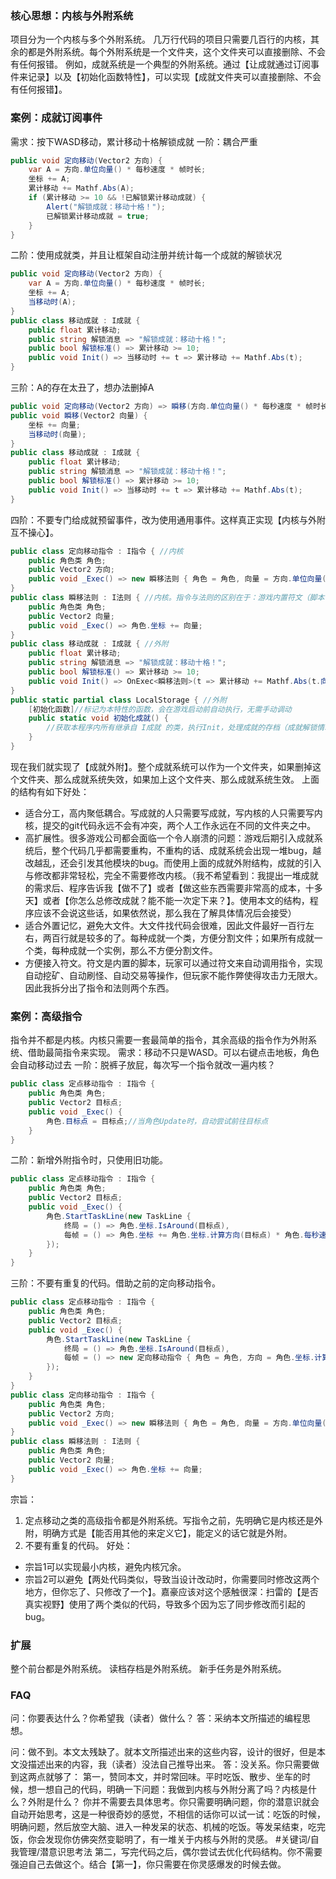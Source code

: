 ### 核心思想：内核与外附系统
项目分为一个内核与多个外附系统。
几万行代码的项目只需要几百行的内核，其余的都是外附系统。每个外附系统是一个文件夹，这个文件夹可以直接删除、不会有任何报错。
例如，成就系统是一个典型的外附系统。通过【让成就通过订阅事件来记录】以及【初始化函数特性】，可以实现【成就文件夹可以直接删除、不会有任何报错】。
### 案例：成就订阅事件
需求：按下WASD移动，累计移动十格解锁成就
一阶：耦合严重
``` C#
public void 定向移动(Vector2 方向) {
    var A = 方向.单位向量() * 每秒速度 * 帧时长;
    坐标 += A;
    累计移动 += Mathf.Abs(A);
    if (累计移动 >= 10 && !已解锁累计移动成就) {
        Alert("解锁成就：移动十格！");
        已解锁累计移动成就 = true;
    }
}
```
二阶：使用成就类，并且让框架自动注册并统计每一个成就的解锁状况
``` C#
public void 定向移动(Vector2 方向) {
    var A = 方向.单位向量() * 每秒速度 * 帧时长;
    坐标 += A;
    当移动时(A);
}
public class 移动成就 : I成就 {
    public float 累计移动;
    public string 解锁消息 => "解锁成就：移动十格！";
    public bool 解锁标准() => 累计移动 >= 10;
    public void Init() => 当移动时 += t => 累计移动 += Mathf.Abs(t);
}
```
三阶：A的存在太丑了，想办法删掉A
``` C#
public void 定向移动(Vector2 方向) => 瞬移(方向.单位向量() * 每秒速度 * 帧时长);
public void 瞬移(Vector2 向量) {
    坐标 += 向量;
    当移动时(向量);
}
public class 移动成就 : I成就 {
    public float 累计移动;
    public string 解锁消息 => "解锁成就：移动十格！";
    public bool 解锁标准() => 累计移动 >= 10;
    public void Init() => 当移动时 += t => 累计移动 += Mathf.Abs(t);
}
```
四阶：不要专门给成就预留事件，改为使用通用事件。这样真正实现【内核与外附互不操心】。
``` C#
public class 定向移动指令 : I指令 { //内核
    public 角色类 角色;
    public Vector2 方向;
    public void _Exec() => new 瞬移法则 { 角色 = 角色, 向量 = 方向.单位向量() * 角色.每秒速度 * 帧时长}.Exec();//注意下划线差异，这里调用的是扩展方法，扩展里激活事件
}
public class 瞬移法则 : I法则 { //内核。指令与法则的区别在于：游戏内置符文（脚本语言），玩家可以随意调用指令，但玩家通常不可以调用法则（除非玩家合道成圣）。只有法则可以对角色的字段或属性直接Set
    public 角色类 角色;
    public Vector2 向量;
    public void _Exec() => 角色.坐标 += 向量;
}
public class 移动成就 : I成就 { //外附
    public float 累计移动;
    public string 解锁消息 => "解锁成就：移动十格！";
    public bool 解锁标准() => 累计移动 >= 10;
    public void Init() => OnExec<瞬移法则>(t => 累计移动 += Mathf.Abs(t.向量));
}
public static partial class LocalStorage { //外附
    [初始化函数]//标记为本特性的函数，会在游戏启动前自动执行，无需手动调动
    public static void 初始化成就() {
        //获取本程序内所有继承自 I成就 的类，执行Init，处理成就的存档（成就解锁情况）
    }
}
```

现在我们就实现了【成就外附】。整个成就系统可以作为一个文件夹，如果删掉这个文件夹、那么成就系统失效，如果加上这个文件夹、那么成就系统生效。
上面的结构有如下好处：
- 适合分工，高内聚低耦合。写成就的人只需要写成就，写内核的人只需要写内核，提交的git代码永远不会有冲突，两个人工作永远在不同的文件夹之中。
- 高扩展性。很多游戏公司都会面临一个令人崩溃的问题：游戏后期引入成就系统后，整个代码几乎都需要重构，不重构的话、成就系统会出现一堆bug，越改越乱，还会引发其他模块的bug。而使用上面的成就外附结构，成就的引入与修改都非常轻松，完全不需要修改内核。（我不希望看到：我提出一堆成就的需求后、程序告诉我【做不了】或者【做这些东西需要非常高的成本，十多天】或者【你怎么总修改成就？能不能一次定下来？】。使用本文的结构，程序应该不会说这些话，如果依然说，那么我在了解具体情况后会接受）
- 适合外置记忆，避免大文件。大文件找代码会很难，因此文件最好一百行左右，两百行就是较多的了。每种成就一个类，方便分割文件；如果所有成就一个类，每种成就一个实例，那么不方便分割文件。
- 方便接入符文。符文是内置的脚本，玩家可以通过符文来自动调用指令，实现自动挖矿、自动刷怪、自动交易等操作，但玩家不能作弊使得攻击力无限大。因此我拆分出了指令和法则两个东西。
### 案例：高级指令
指令并不都是内核。内核只需要一套最简单的指令，其余高级的指令作为外附系统、借助最简指令来实现。
需求：移动不只是WASD。可以右键点击地板，角色会自动移动过去
一阶：脱裤子放屁，每次写一个指令就改一遍内核？
``` C#
public class 定点移动指令 : I指令 {
    public 角色类 角色;
    public Vector2 目标点;
    public void _Exec() {
        角色.目标点 = 目标点;//当角色Update时，自动尝试前往目标点
    }
}
```
二阶：新增外附指令时，只使用旧功能。
``` C#
public class 定点移动指令 : I指令 {
    public 角色类 角色;
    public Vector2 目标点;
    public void _Exec() {
        角色.StartTaskLine(new TaskLine {
            终局 = () => 角色.坐标.IsAround(目标点), 
            每帧 = () => 角色.坐标 += 角色.坐标.计算方向(目标点) * 角色.每秒速度 * 帧时长,
        });
    }
}
```
三阶：不要有重复的代码。借助之前的定向移动指令。
``` C#
public class 定点移动指令 : I指令 {
    public 角色类 角色;
    public Vector2 目标点;
    public void _Exec() {
        角色.StartTaskLine(new TaskLine {
            终局 = () => 角色.坐标.IsAround(目标点), 
            每帧 = () => new 定向移动指令 { 角色 = 角色, 方向 = 角色.坐标.计算方向(目标点)}.Exec(),
        });
    }
}
public class 定向移动指令 : I指令 {
    public 角色类 角色;
    public Vector2 方向;
    public void _Exec() => new 瞬移法则 { 角色 = 角色, 向量 = 方向.单位向量() * 角色.每秒速度 * 帧时长}.Exec();
}
public class 瞬移法则 : I法则 {
    public 角色类 角色;
    public Vector2 向量;
    public void _Exec() => 角色.坐标 += 向量;
}
```

宗旨：
1. 定点移动之类的高级指令都是外附系统。写指令之前，先明确它是内核还是外附，明确方式是【能否用其他的来定义它】，能定义的话它就是外附。
2. 不要有重复的代码。
好处：
- 宗旨1可以实现最小内核，避免内核冗余。
- 宗旨2可以避免【两处代码类似，导致当设计改动时，你需要同时修改这两个地方，但你忘了、只修改了一个】。嘉豪应该对这个感触很深：扫雷的【是否真实视野】使用了两个类似的代码，导致多个因为忘了同步修改而引起的bug。
### 扩展
整个前台都是外附系统。
读档存档是外附系统。
新手任务是外附系统。
### FAQ
问：你要表达什么？你希望我（读者）做什么？
答：采纳本文所描述的编程思想。

问：做不到。本文太残缺了。就本文所描述出来的这些内容，设计的很好，但是本文没描述出来的内容，我（读者）没法自己推导出来。
答：没关系。你只需要做到这两点就够了：
第一，赞同本文，并时常回味。平时吃饭、散步、坐车的时候，想一想自己的代码，明确一下问题：我做到内核与外附分离了吗？内核是什么？外附是什么？
你并不需要去具体思考。你只需要明确问题，你的潜意识就会自动开始思考，这是一种很奇妙的感觉，不相信的话你可以试一试：吃饭的时候，明确问题，然后放空大脑、进入一种发呆的状态、机械的吃饭。等发呆结束，吃完饭，你会发现你仿佛突然变聪明了，有一堆关于内核与外附的灵感。
#关键词/自我管理/潜意识思考法 
第二，写完代码之后，偶尔尝试去优化代码结构。你不需要强迫自己去做这个。结合【第一】，你只需要在你灵感爆发的时候去做。